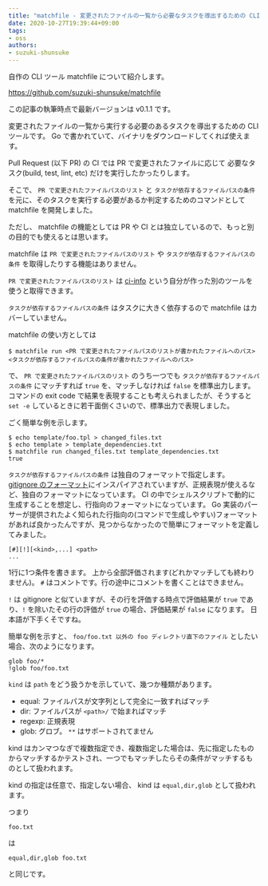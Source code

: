 ```yaml
---
title: "matchfile - 変更されたファイルの一覧から必要なタスクを導出するための CLI ツール"
date: 2020-10-27T19:39:44+09:00
tags:
- oss
authors:
- suzuki-shunsuke
---
```


自作の CLI ツール matchfile について紹介します。

https://github.com/suzuki-shunsuke/matchfile

この記事の執筆時点で最新バージョンは v0.1.1 です。

変更されたファイルの一覧から実行する必要のあるタスクを導出するための CLI ツールです。
Go で書かれていて、バイナリをダウンロードしてくれば使えます。

Pull Request (以下 PR) の CI では PR で変更されたファイルに応じて
必要なタスク(build, test, lint, etc) だけを実行したかったりします。

そこで、 `PR で変更されたファイルパスのリスト` と `タスクが依存するファイルパスの条件` を元に、そのタスクを実行する必要があるか判定するためのコマンドとして matchfile を開発しました。

ただし、 matchfile の機能としては PR や CI とは独立しているので、もっと別の目的でも使えるとは思います。

matchfile は `PR で変更されたファイルパスのリスト` や `タスクが依存するファイルパスの条件` を取得したりする機能はありません。

`PR で変更されたファイルパスのリスト` は [ci-info](https://github.com/suzuki-shunsuke/ci-info) という自分が作った別のツールを使うと取得できます。

`タスクが依存するファイルパスの条件` はタスクに大きく依存するので matchfile はカバーしていません。

matchfile の使い方としては

```
$ matchfile run <PR で変更されたファイルパスのリストが書かれたファイルへのパス> <タスクが依存するファイルパスの条件が書かれたファイルへのパス>
```

で、 `PR で変更されたファイルパスのリスト` のうち一つでも `タスクが依存するファイルパスの条件` にマッチすれば `true` を、マッチしなければ `false` を標準出力します。
コマンドの exit code で結果を表現することも考えられましたが、そうすると `set -e` しているときに若干面倒くさいので、標準出力で表現しました。

ごく簡単な例を示します。

```
$ echo template/foo.tpl > changed_files.txt
$ echo template > template_dependencies.txt
$ matchfile run changed_files.txt template_dependencies.txt
true
```

`タスクが依存するファイルパスの条件` は独自のフォーマットで指定します。
[gitignore のフォーマット](https://git-scm.com/docs/gitignore)にインスパイアされていますが、正規表現が使えるなど、独自のフォーマットになっています。
CI の中でシェルスクリプトで動的に生成することを想定し、行指向のフォーマットになっています。
Go 実装のパーサーが提供されたよく知られた行指向の(コマンドで生成しやすい)フォーマットがあれば良かったんですが、見つからなかったので簡単にフォーマットを定義してみました。

```
[#][!][<kind>,...] <path>
...
```

1行に1つ条件を書きます。
上から全部評価されます(どれかマッチしても終わりません)。
`#` はコメントです。行の途中にコメントを書くことはできません。

`!` は gitignore と似ていますが、その行を評価する時点で評価結果が `true` であり、`!` を除いたその行の評価が `true` の場合、評価結果が `false` になります。
日本語が下手くそですね。

簡単な例を示すと、 `foo/foo.txt 以外の foo ディレクトリ直下のファイル` としたい場合、次のようになります。

```
glob foo/*
!glob foo/foo.txt
```

`kind` は `path` をどう扱うかを示していて、幾つか種類があります。

* equal: ファイルパスが文字列として完全に一致すればマッチ
* dir: ファイルパスが `<path>/` で始まればマッチ
* regexp: 正規表現
* glob: グロブ。 `**` はサポートされてません

kind はカンマつなぎで複数指定でき、複数指定した場合は、先に指定したものからマッチするかテストされ、一つでもマッチしたらその条件がマッチするものとして扱われます。

kind の指定は任意で、指定しない場合、 kind は `equal,dir,glob` として扱われます。

つまり

```
foo.txt
```

は

```
equal,dir,glob foo.txt
```

と同じです。
